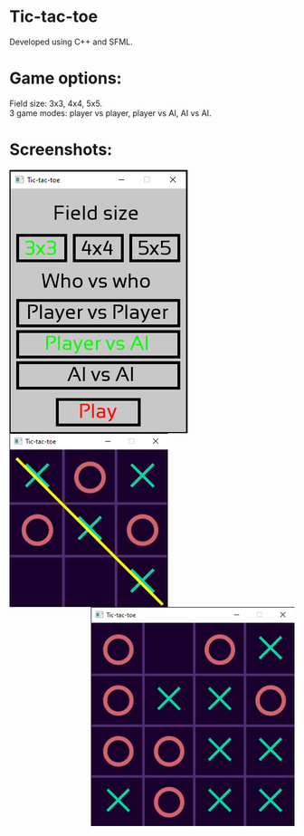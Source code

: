 # Tic-tac-toe
Developed using C++ and SFML.
# Game options:
Field size: 3x3, 4x4, 5x5.
<br/>
3 game modes: player vs player, player vs AI, AI vs AI.
# Screenshots:
<div class="images">
  <img src="images/TTT_menu.PNG" align="left"/>
  <img src="images/TTT_3x3.png" width="280" align="top"/>
  <img src="images/TTT_4x4.png" width="360" align="right"/>
</div>

